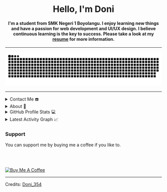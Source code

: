 <!DOCTYPE html>
<html lang="en">
<head>
  <meta charset="UTF-8">
  <meta name="viewport" content="width=device-width, initial-scale=1.0">
<!--   <title>Doni - Junior Developer</title> -->
</head>
<body>

<div align="center">
  <span>
    <h1>Hello, I'm Doni</h1>
    <h4>I'm a student from SMK Negeri 1 Boyolangu.
I enjoy learning new things and have a passion for web development and UI/UX design.
I believe continuous learning is the key to success. 
Please take a look at my <a href="resources\CV.Aidil Fitrah Romadhoni.pdf" target="_blank">resume</a> for more information.</h4>
  </span>
</div>

<hr>

<div align="center">
  <a href="https://github.com/Doni354">
    <img src="resources/img/grid-snake.svg" alt="snake">
  </a>
</div>

<hr>

<details>
  <summary>Contact Me ☎️</summary>
  <div align="center">
    <h2>You can reach me by:</h2>
    <p>
      <a href="https://www.linkedin.com/in/aidil-fitrah-romadhoni-61b49a2b3/" target="_blank">
        <img src="https://img.shields.io/badge/linkedin-%231DA1F2.svg?style=for-the-badge&logo=linkedin&logoColor=white" alt="azzar" height="30">
      </a>
      <a href="https://www.facebook.com/profile.php?id=100044409799575" target="_blank">
        <img src="https://img.shields.io/badge/facebook-4267B2.svg?style=for-the-badge&logo=facebook&logoColor=white" alt="azzar" height="30">
      </a>
      <a href="mailto:doni.smpn1@gmail.com" target="_blank">
        <img src="https://img.shields.io/badge/gmail-EA4335.svg?style=for-the-badge&logo=gmail&logoColor=white" alt="azzar" height="30">
      </a>
    </p>
    <p>
      <a href="https://www.instagram.com/doni_j354/" target="_blank">
        <img src="https://img.shields.io/badge/instagram-%23E4405F.svg?style=for-the-badge&logo=Instagram&logoColor=white" alt="azzar" height="30">
      </a>
      <a href="https://wa.me/+6289683322400" target="_blank">
        <img src="https://img.shields.io/badge/whatsapp-4B7F1.svg?style=for-the-badge&logo=whatsapp&logoColor=white" alt="azzar" height="30">
      </a>
      </p>
  </div>
</details>

<details>
  <summary>About 🧮 </summary>
  <div align="center">
    <h2>About this Account</h2>
    <p>
      <a href="github.com/Doni354" target="_blank">
        <img src="https://komarev.com/ghpvc/?username=Doni354&style=for-the-badge&label=PROFILE+VIEWS" height="25" alt="views count">
      </a>
    </p>
    
  </div>
</details>

<details>
  <summary>GitHub Profile Stats 💻</summary>
  <div align="center">
    <h2>GitHub Stats</h2>
    <details open>
      <summary><h3>Languages</h3></summary>
      <p>
        <a href="https://github.com/Doni354/">
          <img src="https://github-readme-stats.vercel.app/api/top-langs/?username=Doni354&langs_count=6&theme=gruvbox&layout=compact&hide_border=true" alt="Doni354 :: overall Top Langs">
        </a>
      </p>
      <p>
        <a href="https://github.com/Doni354/">
          <img width="45%" src="https://github-profile-summary-cards.vercel.app/api/cards/repos-per-language?username=Doni354&theme=gruvbox&layout=compact&hide_border=true" alt="Doni354 :: Top Langs by repo">
          <img width="45%" src="https://github-profile-summary-cards.vercel.app/api/cards/most-commit-language?username=Doni354&theme=gruvbox&layout=compact&hide_border=true" alt="Doni354 :: Top Langs by commit">
        </a>
      </p>
    </details>
    <details open>
      <summary><h3>Statistics</h3></summary>
      <p>
        <a href="https://github.com/Doni354/">
          <img width="49.5%" src="https://github-readme-stats.vercel.app/api?username=Doni354&show_icons=true&theme=gruvbox&hide_border=true">
          <img width="49.5%" src="https://github-readme-streak-stats.herokuapp.com/?user=Doni354&theme=gruvbox&hide_border=true">
        </a>
      </p>
    </details>
  </div>
</details>

<details>
  <summary>Latest Activity Graph 📈</summary>
  <br>
  <h2 align="center">Latest Contribution</h2>
  <a href="https://github.com/ashutosh00710/github-readme-activity-graph">
    <img alt="Azzar's Activity Graph" src="https://github-readme-activity-graph.vercel.app/graph?username=Doni354&theme=github-compact&hide_border=true">
  </a>
  <br>
</details>

</details>

### Support

You can support me by buying me a coffee if you like to.

<div align="left">
  <a href="https://nyawer.co/Doni354" target="_blank">
    <img src="https://cdn.buymeacoffee.com/buttons/v2/default-yellow.png" alt="Buy Me A Coffee" style="height: 42px !important;width: 151.9px !important; margin-top: 50px !important;">
  </a>
</div>

</body>
</html>

-----

Credits: [Doni_354](https://github.com/Doni354)

